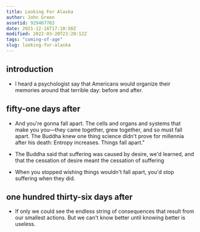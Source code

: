 ```yaml
---
title: Looking For Alaska 
author: John Green
assetid: 929407783
date: 2021-12-16T17:10:50Z
modified: 2022-03-20T23:20:12Z
tags: "coming-of-age"
slug: looking-for-alaska
---
```


## introduction

*  I heard a psychologist say that Americans would organize their memories around that terrible day: before and after.

## fifty-one days after

*  And you're gonna fall apart. The cells and organs and systems that make you you—they came together, grew together, and so must fall apart. The Buddha knew one thing science didn't prove for millennia after his death: Entropy increases. Things fall apart."

*  The Buddha said that suffering was caused by desire, we'd learned, and that the cessation of desire meant the cessation of suffering

*  When you stopped wishing things wouldn't fall apart, you'd stop suffering when they did.

## one hundred thirty-six days after

*  If only we could see the endless string of consequences that result from our smallest actions. But we can't know better until knowing better is useless.

